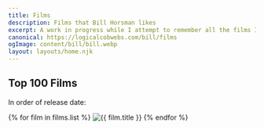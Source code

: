 ```yaml
---
title: Films
description: Films that Bill Horsman likes
excerpt: A work in progress while I attempt to remember all the films I like
canonical: https://logicalcobwebs.com/bill/films
ogImage: content/bill/bill.webp
layout: layouts/home.njk
---
```


## Top 100 Films

In order of release date:

<div class="film-list">
{% for film in films.list %}
  <img src="{{ film.poster }}" alt="{{ film.title }}">
{% endfor %}
</div>
